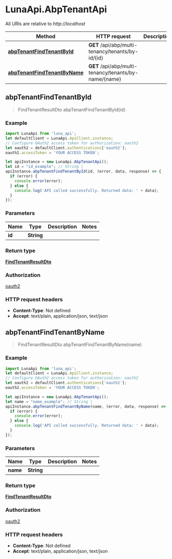 # LunaApi.AbpTenantApi

All URIs are relative to *http://localhost*

Method | HTTP request | Description
------------- | ------------- | -------------
[**abpTenantFindTenantById**](AbpTenantApi.md#abpTenantFindTenantById) | **GET** /api/abp/multi-tenancy/tenants/by-id/{id} | 
[**abpTenantFindTenantByName**](AbpTenantApi.md#abpTenantFindTenantByName) | **GET** /api/abp/multi-tenancy/tenants/by-name/{name} | 



## abpTenantFindTenantById

> FindTenantResultDto abpTenantFindTenantById(id)



### Example

```javascript
import LunaApi from 'luna_api';
let defaultClient = LunaApi.ApiClient.instance;
// Configure OAuth2 access token for authorization: oauth2
let oauth2 = defaultClient.authentications['oauth2'];
oauth2.accessToken = 'YOUR ACCESS TOKEN';

let apiInstance = new LunaApi.AbpTenantApi();
let id = "id_example"; // String | 
apiInstance.abpTenantFindTenantById(id, (error, data, response) => {
  if (error) {
    console.error(error);
  } else {
    console.log('API called successfully. Returned data: ' + data);
  }
});
```

### Parameters


Name | Type | Description  | Notes
------------- | ------------- | ------------- | -------------
 **id** | **String**|  | 

### Return type

[**FindTenantResultDto**](FindTenantResultDto.md)

### Authorization

[oauth2](../README.md#oauth2)

### HTTP request headers

- **Content-Type**: Not defined
- **Accept**: text/plain, application/json, text/json


## abpTenantFindTenantByName

> FindTenantResultDto abpTenantFindTenantByName(name)



### Example

```javascript
import LunaApi from 'luna_api';
let defaultClient = LunaApi.ApiClient.instance;
// Configure OAuth2 access token for authorization: oauth2
let oauth2 = defaultClient.authentications['oauth2'];
oauth2.accessToken = 'YOUR ACCESS TOKEN';

let apiInstance = new LunaApi.AbpTenantApi();
let name = "name_example"; // String | 
apiInstance.abpTenantFindTenantByName(name, (error, data, response) => {
  if (error) {
    console.error(error);
  } else {
    console.log('API called successfully. Returned data: ' + data);
  }
});
```

### Parameters


Name | Type | Description  | Notes
------------- | ------------- | ------------- | -------------
 **name** | **String**|  | 

### Return type

[**FindTenantResultDto**](FindTenantResultDto.md)

### Authorization

[oauth2](../README.md#oauth2)

### HTTP request headers

- **Content-Type**: Not defined
- **Accept**: text/plain, application/json, text/json

